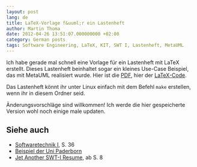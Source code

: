 ```yaml
---
layout: post
lang: de
title: LaTeX-Vorlage f&uuml;r ein Lastenheft
author: Martin Thoma
date: 2012-04-26 13:51:07.000000000 +02:00
category: German posts
tags: Software Engineering, LaTeX, KIT, SWT I, Lastenheft, MetaUML
---
```

Ich habe gerade mal schnell eine Vorlage f&uuml;r ein Lastenheft mit LaTeX erstellt. Dieses Lastenheft beinhaltet sogar ein kleines Use-Case Beispiel, das mit MetaUML realisiert wurde. Hier ist die <a href='../images/2012/04/Lastenheft.pdf'>PDF</a>, hier der <a href='../images/2012/04/Lastenheft.zip'>LaTeX-Code</a>.

Das Lastenheft könnt ihr unter Linux einfach mit dem Befehl `make` erstellen, wenn ihr in diesem Ordner seid.



&Auml;nderungsvorschl&auml;ge sind willkommen! Ich werde die hier gespeicherte Version wohl noch einige male updaten.


<h2>Siehe auch</h2>
<ul>
  <li><a href="http://www.st.cs.uni-saarland.de/edu/se1/skript/notes.pdf">Softwaretechnik I</a>, S. 36</li>
  <li><a href="http://www2.cs.uni-paderborn.de/cs/ag-schaefer/Lehre/Lehrveranstaltungen/Praktika/Softwaretechnikpraktikum/SS06/Dokumentvorlagen/Lastenheft-Template.pdf">Beispiel der Uni Paderborn</a></li>
  <li><a href="http://next-internet.com/hauptstudium/texte/swt_summary.pdf">Jet Another SWT-I Resume</a>, ab S. 8</li>
</ul>
